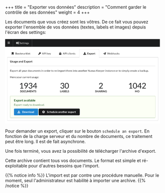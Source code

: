 +++
title = "Exporter vos données"
description = "Comment garder le contrôle de ses données"
weight = 4
+++

Les documents que vous créez sont les vôtres.
De ce fait vous pouvez exporter l'ensemble de vos données (textes, labels et
images) depuis l'écran des settings:

![](export.png)

Pour demander un export, cliquer sur le bouton `schedule an export`.
En fonction de la charge serveur et du nombre de documents, ce traitement peut
être long. Il est de fait asynchrone.

Une fois terminé, vous avez la possibilité de télécharger l'archive d'export.

Cette archive contient tous vos documents.
Le format est simple et ré-exploitable pour d'autres besoins que l'import.

{{% notice info %}}
L'import est par contre une procédure manuelle.
Pour le moment, seul l'administrateur est habilité à importer une archive.
{{% /notice %}}
